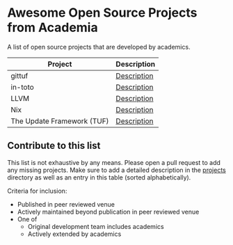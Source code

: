 # Awesome Open Source Projects from Academia

A list of open source projects that are developed by academics.

| Project | Description |
|---------|-------------|
| gittuf | [Description](/projects/gittuf/README.md) |
| in-toto | [Description](/projects/in-toto/README.md) |
| LLVM | [Description](/projects/llvm/README.md) |
| Nix | [Description](/projects/nix/README.md) |
| The Update Framework (TUF) | [Description](/projects/the-update-framework/README.md) |

## Contribute to this list

This list is not exhaustive by any means. Please open a pull request to add any
missing projects. Make sure to add a detailed description in the
[projects](/projects) directory as well as an entry in this table (sorted
alphabetically).

Criteria for inclusion:

- Published in peer reviewed venue
- Actively maintained beyond publication in peer reviewed venue
- One of
  - Original development team includes academics
  - Actively extended by academics
